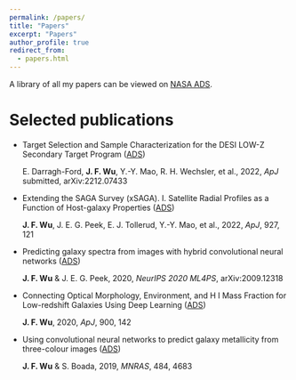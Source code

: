 ```yaml
---
permalink: /papers/
title: "Papers"
excerpt: "Papers"
author_profile: true
redirect_from: 
  - papers.html
---
```


A library of all my papers can be viewed on [NASA ADS](https://ui.adsabs.harvard.edu/user/libraries/cEIZdS8tReiOS8sKk7LR7g).

# Selected publications
* Target Selection and Sample Characterization for the DESI LOW-Z Secondary Target Program ([ADS](https://ui.adsabs.harvard.edu/abs/2022arXiv221207433D/abstract))

  E. Darragh-Ford, **J. F. Wu**, Y.-Y. Mao, R. H. Wechsler, et al., 2022, *ApJ* submitted, arXiv:2212.07433

* Extending the SAGA Survey (xSAGA). I. Satellite Radial Profiles as a Function of Host-galaxy Properties ([ADS](https://ui.adsabs.harvard.edu/abs/2022ApJ...927..121W/abstract))

  **J. F. Wu**, J. E. G. Peek, E. J. Tollerud, Y.-Y. Mao, et al., 2022, *ApJ*, 927, 121

* Predicting galaxy spectra from images with hybrid convolutional neural networks ([ADS](https://ui.adsabs.harvard.edu/abs/2020arXiv200912318W/abstract))

  **J. F. Wu** & J. E. G. Peek, 2020, *NeurIPS 2020 ML4PS*, arXiv:2009.12318

* Connecting Optical Morphology, Environment, and H I Mass Fraction for Low-redshift Galaxies Using Deep Learning ([ADS](https://ui.adsabs.harvard.edu/abs/2020ApJ...900..142W/abstract))

  **J. F. Wu**, 2020, *ApJ*, 900, 142

* Using convolutional neural networks to predict galaxy metallicity from three-colour images ([ADS](https://ui.adsabs.harvard.edu/abs/2019MNRAS.484.4683W/abstract))

  **J. F. Wu** & S. Boada, 2019, *MNRAS*, 484, 4683
  